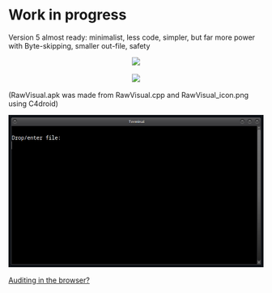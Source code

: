 <!--
Raw analysis of any file + reference in the cpp.
-->

# Work in progress
Version 5 almost ready: minimalist, less code, simpler, but far more power with Byte-skipping, smaller out-file, safety

<p align="center">
  <img src="https://github.com/compromise-evident/RawVisual/blob/main/Other/RawVisual_icon.png" width="175">
</p>

<p align="center">
  <img src="https://github.com/compromise-evident/RawVisual/blob/main/Other/App.png">
</p>

(RawVisual.apk was made from RawVisual.cpp and RawVisual_icon.png using C4droid)

<p align="center">
  <img src="https://github.com/compromise-evident/RawVisual/blob/main/Other/Terminal.png">
</p>

[Auditing in the browser?](https://coliru.stacked-crooked.com/a/eed34bea4fd1d021)
